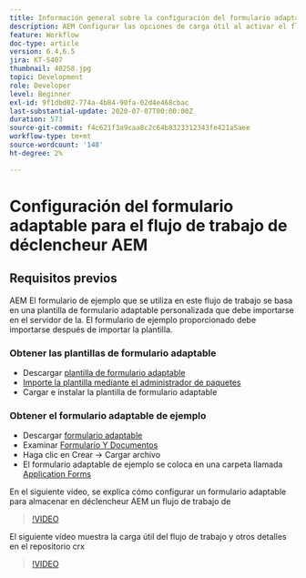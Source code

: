 ```yaml
---
title: Información general sobre la configuración del formulario adaptable a déclencheur AEM flujo de trabajo
description: AEM Configurar las opciones de carga útil al activar el flujo de trabajo de la al enviar el formulario
feature: Workflow
doc-type: article
version: 6.4,6.5
jira: KT-5407
thumbnail: 40258.jpg
topic: Development
role: Developer
level: Beginner
exl-id: 9f1dbd02-774a-4b84-90fa-02d4e468cbac
last-substantial-update: 2020-07-07T00:00:00Z
duration: 573
source-git-commit: f4c621f3a9caa8c2c64b8323312343fe421a5aee
workflow-type: tm+mt
source-wordcount: '148'
ht-degree: 2%

---
```


# Configuración del formulario adaptable para el flujo de trabajo de déclencheur AEM

## Requisitos previos

AEM El formulario de ejemplo que se utiliza en este flujo de trabajo se basa en una plantilla de formulario adaptable personalizada que debe importarse en el servidor de la. El formulario de ejemplo proporcionado debe importarse después de importar la plantilla.

### Obtener las plantillas de formulario adaptable

* Descargar [plantilla de formulario adaptable](assets/af-form-template.zip)
* [Importe la plantilla mediante el administrador de paquetes](http://localhost:4502/crx/packmgr/index.jsp)
* Cargar e instalar la plantilla de formulario adaptable

### Obtener el formulario adaptable de ejemplo

* Descargar [formulario adaptable](assets/peak-application-form.zip)
* Examinar [Formulario Y Documentos](http://localhost:4502/aem/forms.html/content/dam/formsanddocuments)
* Haga clic en Crear -> Cargar archivo
* El formulario adaptable de ejemplo se coloca en una carpeta llamada [Application Forms](http://localhost:4502/aem/forms.html/content/dam/formsanddocuments/applicationforms)

En el siguiente vídeo, se explica cómo configurar un formulario adaptable para almacenar en déclencheur AEM un flujo de trabajo de
>[!VIDEO](https://video.tv.adobe.com/v/40258?quality=12&learn=on)

El siguiente vídeo muestra la carga útil del flujo de trabajo y otros detalles en el repositorio crx

>[!VIDEO](https://video.tv.adobe.com/v/40259?quality=12&learn=on)
